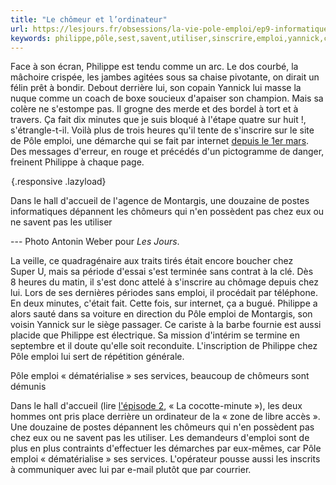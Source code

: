```yaml
---
title: "Le chômeur et l’ordinateur"
url: https://lesjours.fr/obsessions/la-vie-pole-emploi/ep9-informatique/
keywords: philippe,pôle,sest,savent,utiliser,sinscrire,emploi,yannick,chômeur,lordinateur,chômeurs,services
---
```

Face à son écran, Philippe est tendu comme un arc. Le dos courbé, la mâchoire crispée, les jambes agitées sous sa chaise pivotante, on dirait un félin prêt à bondir. Debout derrière lui, son copain Yannick lui masse la nuque comme un coach de boxe soucieux d'apaiser son champion. Mais sa colère ne s'estompe pas. Il grogne des merde et des bordel à tort et à travers. Ça fait dix minutes que je suis bloqué à l'étape quatre sur huit !, s'étrangle-t-il. Voilà plus de trois heures qu'il tente de s'inscrire sur le site de Pôle emploi, une démarche qui se fait par internet [depuis le 1er mars](#note-1). Des messages d'erreur, en rouge et précédés d'un pictogramme de danger, freinent Philippe à chaque page.

![Dans le hall d'accueil de l'agence de Montargis (...)](data:image/gif;base64,R0lGODlhAQABAIAAAAAAAP///yH5BAEAAAAALAAAAAABAAEAAAIBRAA7){.responsive .lazyload}

Dans le hall d'accueil de l'agence de Montargis, une douzaine de postes informatiques dépannent les chômeurs qui n'en possèdent pas chez eux ou ne savent pas les utiliser

--- Photo Antonin Weber pour *Les Jours*.

La veille, ce quadragénaire aux traits tirés était encore boucher chez Super U, mais sa période d'essai s'est terminée sans contrat à la clé. Dès 8 heures du matin, il s'est donc attelé à s'inscrire au chômage depuis chez lui. Lors de ses dernières périodes sans emploi, il procédait par téléphone. En deux minutes, c'était fait. Cette fois, sur internet, ça a bugué. Philippe a alors sauté dans sa voiture en direction du Pôle emploi de Montargis, son voisin Yannick sur le siège passager. Ce cariste à la barbe fournie est aussi placide que Philippe est électrique. Sa mission d'intérim se termine en septembre et il doute qu'elle soit reconduite. L'inscription de Philippe chez Pôle emploi lui sert de répétition générale.

Pôle emploi « dématérialise » ses services, beaucoup de chômeurs sont démunis

Dans le hall d'accueil (lire [l'épisode 2](/obsessions/la-vie-pole-emploi/ep2-cocotte/), « La cocotte-minute »), les deux hommes ont pris place derrière un ordinateur de la « zone de libre accès ». Une douzaine de postes dépannent les chômeurs qui n'en possèdent pas chez eux ou ne savent pas les utiliser. Les demandeurs d'emploi sont de plus en plus contraints d'effectuer les démarches par eux-mêmes, car Pôle emploi « dématérialise » ses services. L'opérateur pousse aussi les inscrits à communiquer avec lui par e-mail plutôt que par courrier.
